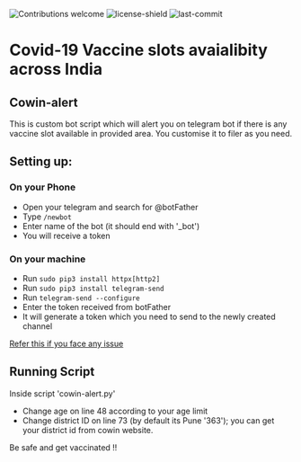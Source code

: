 ![Contributions welcome](https://img.shields.io/github/contributors/mynksh/cowin-alert?style=for-the-badge)
![license-shield](https://img.shields.io/github/license/mynksh/Cowin-alert?style=for-the-badge)
![last-commit](https://img.shields.io/github/last-commit/mynksh/cowin-alert?style=for-the-badge)


#  Covid-19 Vaccine slots avaialibity across India
## Cowin-alert

This is custom bot script which will alert you on telegram bot if there is any vaccine slot available in provided area.
You customise it to filer as you need.

## Setting up:
### On your Phone
- Open your telegram and search for @botFather
- Type `/newbot`
- Enter name of the bot (it should end with '_bot')
- You will receive a token 

### On your machine 
- Run `sudo pip3 install httpx[http2]`
- Run `sudo pip3 install telegram-send`
- Run `telegram-send --configure`
- Enter the token received from botFather
- It will generate a token which you need to send to the newly created channel

[Refer this if you face any issue](https://medium.com/@robertbracco1/how-to-write-a-telegram-bot-to-send-messages-with-python-bcdf45d0a580)

## Running Script
Inside script 'cowin-alert.py'
- Change age on line 48 according to your age limit
- Change district ID on line 73 (by default its Pune '363'); you can get your district id from cowin website.

Be safe and get vaccinated !!

